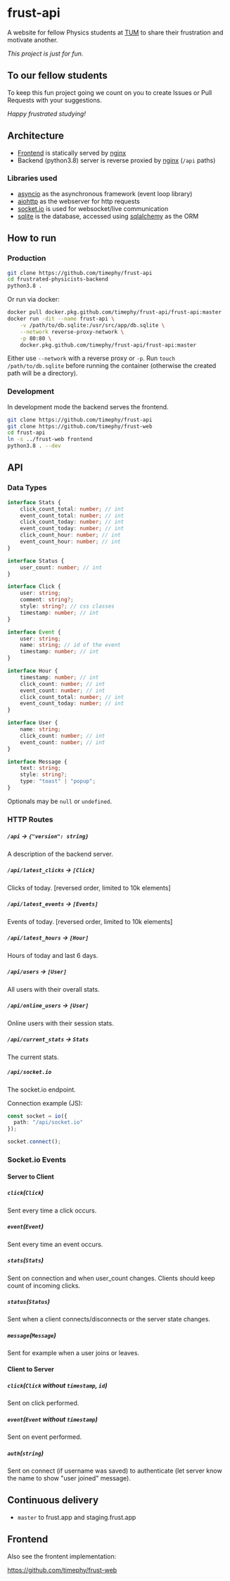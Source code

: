 # frust-api

A website for fellow Physics students at [TUM](https://www.tum.de) to share their frustration and motivate another.

_This project is just for fun._

## To our fellow students

To keep this fun project going we count on you to create Issues or Pull Requests with your suggestions.

_Happy frustrated studying!_

## Architecture

- [Frontend](https://github.com/timephy/frust-web) is statically served by [nginx](https://www.nginx.com)
- Backend (python3.8) server is reverse proxied by [nginx](https://www.nginx.com) (`/api` paths)

### Libraries used

- [asyncio](https://docs.python.org/3/library/asyncio.html) as the asynchronous framework (event loop library)
- [aiohttp](https://github.com/aio-libs/aiohttp) as the webserver for http requests
- [socket.io](https://socket.io) is used for websocket/live communication
- [sqlite](https://www.sqlite.org/index.html) is the database, accessed using [sqlalchemy](https://www.sqlalchemy.org) as the ORM

## How to run

### Production

```bash
git clone https://github.com/timephy/frust-api
cd frustrated-physicists-backend
python3.8 .
```

Or run via docker:

```bash
docker pull docker.pkg.github.com/timephy/frust-api/frust-api:master
docker run -dit --name frust-api \
    -v /path/to/db.sqlite:/usr/src/app/db.sqlite \
    --network reverse-proxy-network \
    -p 80:80 \
    docker.pkg.github.com/timephy/frust-api/frust-api:master
```

Either use `--network` with a reverse proxy or `-p`.
Run `touch /path/to/db.sqlite` before running the container (otherwise the created path will be a directory).

### Development

In development mode the backend serves the frontend.

```bash
git clone https://github.com/timephy/frust-api
git clone https://github.com/timephy/frust-web
cd frust-api
ln -s ../frust-web frontend
python3.8 . --dev
```

## API

### Data Types

```typescript
interface Stats {
    click_count_total: number; // int
    event_count_total: number; // int
    click_count_today: number; // int
    event_count_today: number; // int
    click_count_hour: number; // int
    event_count_hour: number; // int
}

interface Status {
    user_count: number; // int
}

interface Click {
    user: string;
    comment: string?;
    style: string?; // css classes
    timestamp: number; // int
}

interface Event {
    user: string;
    name: string; // id of the event
    timestamp: number; // int
}

interface Hour {
    timestamp: number; // int
    click_count: number; // int
    event_count: number; // int
    click_count_total: number; // int
    event_count_today: number; // int
}

interface User {
    name: string;
    click_count: number; // int
    event_count: number; // int
}

interface Message {
    text: string;
    style: string?;
    type: "toast" | "popup";
}
```

Optionals may be `null` or `undefined`.

### HTTP Routes

##### `/api` -> `{"version": string}`

A description of the backend server.

##### `/api/latest_clicks` -> `[Click]`

Clicks of today. [reversed order, limited to 10k elements]

##### `/api/latest_events` -> `[Events]`

Events of today. [reversed order, limited to 10k elements]

##### `/api/latest_hours` -> `[Hour]`

Hours of today and last 6 days.

##### `/api/users` -> `[User]`

All users with their overall stats.

##### `/api/online_users` -> `[User]`

Online users with their session stats.

##### `/api/current_stats` -> `Stats`

The current stats.

##### `/api/socket.io`

The socket.io endpoint.

Connection example (JS):

```typescript
const socket = io({
  path: "/api/socket.io"
});

socket.connect();
```

### Socket.io Events

#### Server to Client

##### `click`(`Click`)

Sent every time a click occurs.

##### `event`(`Event`)

Sent every time an event occurs.

##### `stats`(`Stats`)

Sent on connection and when user_count changes.
Clients should keep count of incoming clicks.

##### `status`(`Status`)

Sent when a client connects/disconnects or the server state changes.

##### `message`(`Message`)

Sent for example when a user joins or leaves.

#### Client to Server

##### `click`(`Click` without `timestamp`, `id`)

Sent on click performed.

##### `event`(`Event` without `timestamp`)

Sent on event performed.

##### `auth`(`string`)

Sent on connect (if username was saved) to authenticate (let server know the name to show "user joined" message).

## Continuous delivery

- `master` to frust.app and staging.frust.app

## Frontend

Also see the frontent implementation:

<https://github.com/timephy/frust-web>
